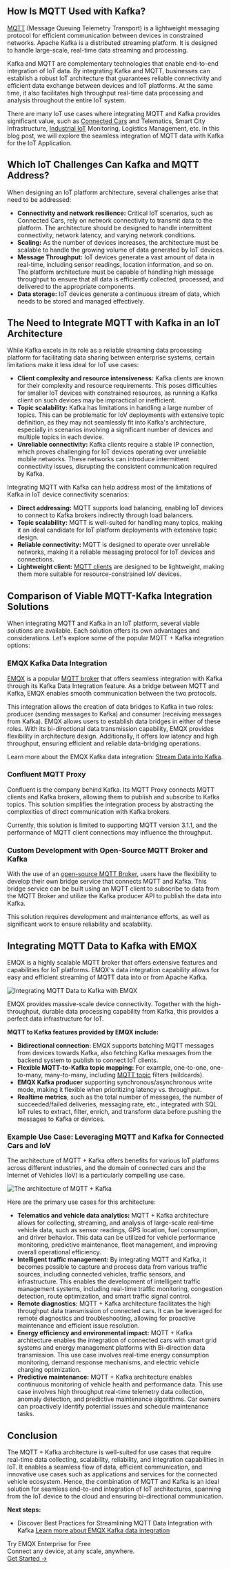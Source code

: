 ## How Is MQTT Used with Kafka?

[MQTT](https://www.emqx.com/en/blog/the-easiest-guide-to-getting-started-with-mqtt) (Message Queuing Telemetry Transport) is a lightweight messaging protocol for efficient communication between devices in constrained networks. Apache Kafka is a distributed streaming platform. It is designed to handle large-scale, real-time data streaming and processing.

Kafka and MQTT are complementary technologies that enable end-to-end integration of IoT data. By integrating Kafka and MQTT, businesses can establish a robust IoT architecture that guarantees reliable connectivity and efficient data exchange between devices and IoT platforms. At the same time, it also facilitates high throughput real-time data processing and analysis throughout the entire IoT system.

There are many IoT use cases where integrating MQTT and Kafka provides significant value, such as [Connected Cars](https://www.emqx.com/en/blog/connected-cars-and-automotive-connectivity-all-you-need-to-know) and Telematics, Smart City Infrastructure, [Industrial IoT](https://www.emqx.com/en/blog/iiot-explained-examples-technologies-benefits-and-challenges) Monitoring, Logistics Management, etc. In this blog post, we will explore the seamless integration of MQTT data with Kafka for the IoT Application.

## Which IoT Challenges Can Kafka and MQTT Address?

When designing an IoT platform architecture, several challenges arise that need to be addressed:

- **Connectivity and network resilience:** Critical IoT scenarios, such as Connected Cars, rely on network connectivity to transmit data to the platform. The architecture should be designed to handle intermittent connectivity, network latency, and varying network conditions.
- **Scaling:** As the number of devices increases, the architecture must be scalable to handle the growing volume of data generated by IoT devices.
- **Message Throughput:** IoT devices generate a vast amount of data in real-time, including sensor readings, location information, and so on. The platform architecture must be capable of handling high message throughput to ensure that all data is efficiently collected, processed, and delivered to the appropriate components.
- **Data storage:** IoT devices generate a continuous stream of data, which needs to be stored and managed effectively.

## The Need to Integrate MQTT with Kafka in an IoT Architecture

While Kafka excels in its role as a reliable streaming data processing platform for facilitating data sharing between enterprise systems, certain limitations make it less ideal for IoT use cases:

- **Client complexity and resource intensiveness:** Kafka clients are known for their complexity and resource requirements. This poses difficulties for smaller IoT devices with constrained resources, as running a Kafka client on such devices may be impractical or inefficient.
- **Topic scalability:** Kafka has limitations in handling a large number of topics. This can be problematic for IoV deployments with extensive topic definition, as they may not seamlessly fit into Kafka's architecture, especially in scenarios involving a significant number of devices and multiple topics in each device.
- **Unreliable connectivity:** Kafka clients require a stable IP connection, which proves challenging for IoT devices operating over unreliable mobile networks. These networks can introduce intermittent connectivity issues, disrupting the consistent communication required by Kafka.

Integrating MQTT with Kafka can help address most of the limitations of Kafka in IoT device connectivity scenarios:

- **Direct addressing:** MQTT supports load balancing, enabling IoT devices to connect to Kafka brokers indirectly through load balancers.
- **Topic scalability:** MQTT is well-suited for handling many topics, making it an ideal candidate for IoT platform deployments with extensive topic design.
- **Reliable connectivity:** MQTT is designed to operate over unreliable networks, making it a reliable messaging protocol for IoT devices and connections.
- **Lightweight client:** [MQTT clients](https://www.emqx.com/en/blog/mqtt-client-tools) are designed to be lightweight, making them more suitable for resource-constrained IoV devices.

## Comparison of Viable MQTT-Kafka Integration Solutions

When integrating MQTT and Kafka in an IoT platform, several viable solutions are available. Each solution offers its own advantages and considerations. Let's explore some of the popular MQTT + Kafka integration options:

### EMQX Kafka Data Integration

[EMQX](https://www.emqx.io/) is a popular [MQTT broker](https://www.emqx.com/en/blog/the-ultimate-guide-to-mqtt-broker-comparison) that offers seamless integration with Kafka through its Kafka Data Integration feature. As a bridge between MQTT and Kafka, EMQX enables smooth communication between the two protocols.

This integration allows the creation of data bridges to Kafka in two roles: producer (sending messages to Kafka) and consumer (receiving messages from Kafka). EMQX allows users to establish data bridges in either of these roles. With its bi-directional data transmission capability, EMQX provides flexibility in architecture design. Additionally, it offers low latency and high throughput, ensuring efficient and reliable data-bridging operations.

Learn more about the EMQX Kafka data integration: [Stream Data into Kafka](https://docs.emqx.com/en/enterprise/v4.4/rule/bridge_kafka.html).

### Confluent MQTT Proxy

Confluent is the company behind Kafka. Its MQTT Proxy connects MQTT clients and Kafka brokers, allowing them to publish and subscribe to Kafka topics. This solution simplifies the integration process by abstracting the complexities of direct communication with Kafka brokers.

Currently, this solution is limited to supporting MQTT version 3.1.1, and the performance of MQTT client connections may influence the throughput.

### Custom Development with Open-Source MQTT Broker and Kafka

With the use of an [open-source MQTT Broker](https://www.emqx.com/en/blog/a-comprehensive-comparison-of-open-source-mqtt-brokers-in-2023), users have the flexibility to develop their own bridge service that connects MQTT and Kafka. This bridge service can be built using an MQTT client to subscribe to data from the MQTT Broker and utilize the Kafka producer API to publish the data into Kafka.

This solution requires development and maintenance efforts, as well as significant work to ensure reliability and scalability.

## Integrating MQTT Data to Kafka with EMQX

EMQX is a highly scalable MQTT broker that offers extensive features and capabilities for IoT platforms. EMQX's data integration capability allows for easy and efficient streaming of MQTT data into or from Apache Kafka.

![Integrating MQTT Data to Kafka with EMQX](https://assets.emqx.com/images/5b982a838b7bb7388ace8fe90500282b.png)

EMQX provides massive-scale device connectivity. Together with the high-throughput, durable data processing capability from Kafka, this provides a perfect data infrastructure for IoT.

**MQTT to Kafka features provided by EMQX include:**

- **Bidirectional connection:** EMQX supports batching MQTT messages from devices towards Kafka, also fetching Kafka messages from the backend system to publish to connect IoT clients.
- **Flexible MQTT-to-Kafka topic mapping:** For example, one-to-one, one-to-many, many-to-many, including [MQTT topic](https://www.emqx.com/en/blog/advanced-features-of-mqtt-topics) filters (wildcards).
- **EMQX Kafka producer** supporting synchronous/asynchronous write mode, making it flexible when prioritizing latency vs. throughput.
- **Realtime metrics**, such as the total number of messages, the number of succeeded/failed deliveries, messaging rate, etc., integrated with SQL IoT rules to extract, filter, enrich, and transform data before pushing the messages to Kafka or devices.

### Example Use Case: Leveraging MQTT and Kafka for Connected Cars and IoV

The architecture of MQTT + Kafka offers benefits for various IoT platforms across different industries, and the domain of connected cars and the Internet of Vehicles (IoV) is a particularly compelling use case.

![The architecture of MQTT + Kafka](https://assets.emqx.com/images/2ffab2dcda85974f221d815acd9a5972.png)

Here are the primary use cases for this architecture:

- **Telematics and vehicle data analytics:** MQTT + Kafka architecture allows for collecting, streaming, and analysis of large-scale real-time vehicle data, such as sensor readings, GPS location, fuel consumption, and driver behavior. This data can be utilized for vehicle performance monitoring, predictive maintenance, fleet management, and improving overall operational efficiency.
- **Intelligent traffic management:** By integrating MQTT and Kafka, it becomes possible to capture and process data from various traffic sources, including connected vehicles, traffic sensors, and infrastructure. This enables the development of intelligent traffic management systems, including real-time traffic monitoring, congestion detection, route optimization, and smart traffic signal control.
- **Remote diagnostics:** MQTT + Kafka architecture facilitates the high throughput data transmission of connected cars. It can be leveraged for remote diagnostics and troubleshooting, allowing for proactive maintenance and efficient issue resolution.
- **Energy efficiency and environmental impact:** MQTT + Kafka architecture enables the integration of connected cars with smart grid systems and energy management platforms with Bi-direction data transmission. This use case involves real-time energy consumption monitoring, demand response mechanisms, and electric vehicle charging optimization.
- **Predictive maintenance:** MQTT + Kafka architecture enables continuous monitoring of vehicle health and performance data. This use case involves high throughput real-time telemetry data collection, anomaly detection, and predictive maintenance algorithms. Car owners can proactively identify potential issues and schedule maintenance tasks.

## Conclusion

The MQTT + Kafka architecture is well-suited for use cases that require real-time data collecting, scalability, reliability, and integration capabilities in IoT. It enables a seamless flow of data, efficient communication, and innovative use cases such as applications and services for the connected vehicle ecosystem. Hence, the combination of MQTT and Kafka is an ideal solution for seamless end-to-end integration of IoT architectures, spanning from the IoT device to the cloud and ensuring bi-directional communication.

**Next steps:**

- Discover Best Practices for Streamlining MQTT Data Integration with Kafka [Learn more about EMQX Kafka data integration](https://www.emqx.com/en/solutions/technology/mqtt-to-kafka)



<section class="promotion">
    <div>
        Try EMQX Enterprise for Free
      <div class="is-size-14 is-text-normal has-text-weight-normal">Connect any device, at any scale, anywhere.</div>
    </div>
    <a href="https://www.emqx.com/en/try?product=enterprise" class="button is-gradient px-5">Get Started →</a>
</section>
